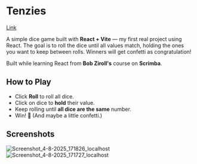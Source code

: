 # Tenzies
[Link](https://sock1000kg.github.io/Tenzies/)

A simple dice game built with **React + Vite** — my first real project using React.
The goal is to roll the dice until all values match, holding the ones you want to keep between rolls. Winners will get confetti as congratulation!

Built while learning React from **Bob Ziroll's** course on **Scrimba**.

## How to Play
- Click **Roll** to roll all dice.
- Click on dice to **hold** their value.
- Keep rolling until **all dice are the same** number.
- Win! 🎉 (And maybe a little confetti.)

## Screenshots
![Screenshot_4-8-2025_171826_localhost](https://github.com/user-attachments/assets/7e77ad98-fc44-487b-9e64-c9ecb7b2b209)
![Screenshot_4-8-2025_171727_localhost](https://github.com/user-attachments/assets/071007d4-1b30-453d-bab2-ec17903006f9)
